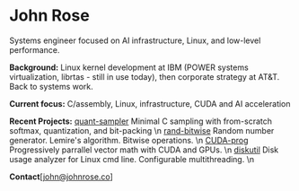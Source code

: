 # John Rose

Systems engineer focused on AI infrastructure, Linux, and low-level performance.

**Background:** Linux kernel development at IBM (POWER systems virtualization, librtas - still in use today), 
then corporate strategy at AT&T. Back to systems work.

**Current focus:** C/assembly, Linux, infrastructure, CUDA and AI acceleration

**Recent Projects:** [quant-sampler](https://github.com/jnros/quant-sampler) Minimal C sampling with from-scratch softmax, quantization, and bit-packing \n
[rand-bitwise](https://github.com/jnros/rand-bitwise) Random number generator. Lemire's algorithm. Bitwise operations. \n
[CUDA-prog](https://github.com/jnros/CUDA-prog) Progressively parrallel vector math with CUDA and GPUs. \n
[diskutil](https://github.com/jnros/diskutil) Disk usage analyzer for Linux cmd line. Configurable multithreading. \n

**Contact**[john@johnrose.co]
